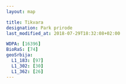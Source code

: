 ```yaml
---
layout: map

title: Tikvara
designation: Park prirode
last_modified_at: 2018-07-29T18:32:08+02:00

WDPA: [16396]
BioRaS: [74]
geoSrbija:
  L1_183: [97]
  L1_302: [30]
  L1_362: [26]
---
```

